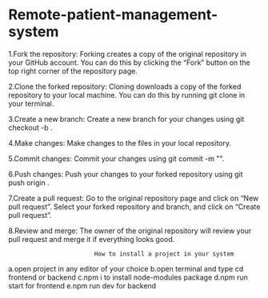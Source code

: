 # Remote-patient-management-system


1.Fork the repository: Forking creates a copy of the original repository in your GitHub account. You can do this by clicking the “Fork” button on the top right corner of the repository page.

2.Clone the forked repository: Cloning downloads a copy of the forked repository to your local machine. You can do this by running git clone <forked-repo-url> in your terminal.

3.Create a new branch: Create a new branch for your changes using git checkout -b <branch-name>.

4.Make changes: Make changes to the files in your local repository.

5.Commit changes: Commit your changes using git commit -m "<commit-message>".

6.Push changes: Push your changes to your forked repository using git push origin <branch-name>.

7.Create a pull request: Go to the original repository page and click on “New pull request”. Select your forked repository and branch, and click on “Create pull request”.

8.Review and merge: The owner of the original repository will review your pull request and merge it if everything looks good.


                            How to install a project in your system
a.open project in any editor of your choice 
b.open terminal and type cd frontend or backend
c.npm i to install node-modules package 
d.npm run start for frontend 
e.npm run dev for backend 
